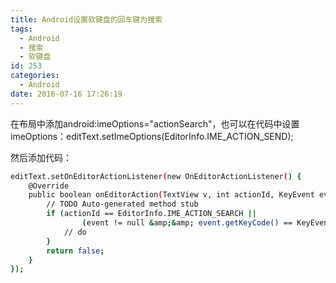 ```yaml
---
title: Android设置软键盘的回车键为搜索
tags:
  - Android
  - 搜索
  - 软键盘
id: 253
categories:
  - Android
date: 2016-07-16 17:26:19
---
```


在布局中添加android:imeOptions="actionSearch"，也可以在代码中设置imeOptions：editText.setImeOptions(EditorInfo.IME_ACTION_SEND);

然后添加代码：
``` bash
editText.setOnEditorActionListener(new OnEditorActionListener() {
	@Override
	public boolean onEditorAction(TextView v, int actionId, KeyEvent event) {
		// TODO Auto-generated method stub
		if (actionId == EditorInfo.IME_ACTION_SEARCH ||
				(event != null &amp;&amp; event.getKeyCode() == KeyEvent.KEYCODE_ENTER)){
			// do
		}
		return false;
	}
});
```
